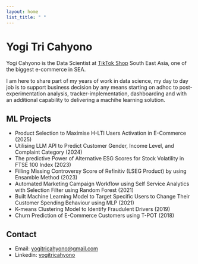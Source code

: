 ```yaml
---
layout: home
list_title: " "
---
```


# Yogi Tri Cahyono

Yogi Cahyono is the Data Scientist at [TikTok Shop](https://www.linkedin.com/company/bytedance/posts/?feedView=all) South East Asia, one of the biggest e-commerce in SEA. 

I am here to share part of my years of work in data science, my day to day job is to support business decision by any means starting on adhoc to post-experimentation analysis, tracker-implementation, dashboarding and with an additional capability to delivering a machihe learning solution.

## ML Projects

- Product Selection to Maximise H-LTI Users Activation in E-Commerce (2025)
- Utilising LLM API to Predict Customer Gender, Income Level, and Complaint Category (2024)
- The predictive Power of Alternative ESG Scores for Stock Volatility in FTSE 100 Index (2023)
- Filling Missing Controversy Score of Refinitiv (LSEG Product) by using Ensamble Method (2023)
- Automated Marketing Campaign Workflow using Self Service Analytics with Selection Filter using Random Forest (2021)
- Built Machine Learning Model to Target Specific Users to Change Their Customer Spending Behaviour using MLP (2021)
- K-means Clustering Model to Identify Fraudulent Drivers (2019)
- Churn Prediction of E-Commerce Customers using T-POT (2018)


## Contact

- Email: [yogitricahyono@gmail.com](mailto:yogitricahyono@gmail.com)
- Linkedin: [yogitricahyono](https://www.linkedin.com/in/yogitricahyono/)
